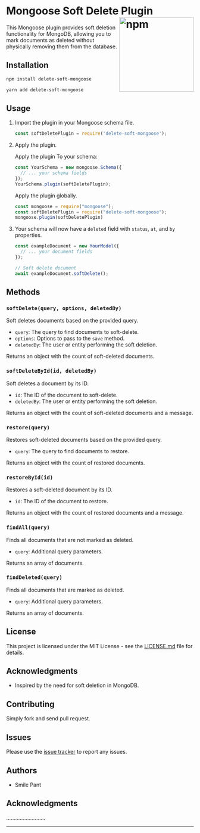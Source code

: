 
# Mongoose Soft Delete Plugin [<img src="https://raw.githubusercontent.com/npm/logos/7fb0bc425e0dac1bab065217c4ed595594448db4/npm-transparent.png" width="200" align="right" alt="npm">](https://www.npmjs.com/package/delete-soft-mongoose)

This Mongoose plugin provides soft deletion functionality for MongoDB, allowing you to mark documents as deleted without physically removing them from the database.

## Installation

```bash
npm install delete-soft-mongoose
```

```bash
yarn add delete-soft-mongoose
```

## Usage

1. Import the plugin in your Mongoose schema file.

   ```javascript
   const softDeletePlugin = require('delete-soft-mongoose');
   ```

2. Apply the plugin.

   Apply the plugin To your schema:
   ```javascript
   const YourSchema = new mongoose.Schema({
     // ... your schema fields
   });
   YourSchema.plugin(softDeletePlugin);
   ```
   Apply the plugin globally.

   ```javascript
   const mongoose = require("mongoose");
   const softDeletePlugin = require("delete-soft-mongoose");
   mongoose.plugin(softDeletePlugin)
   ```

3. Your schema will now have a `deleted` field with `status`, `at`, and `by` properties.

   ```javascript
   const exampleDocument = new YourModel({
     // ... your document fields
   });

   // Soft delete document
   await exampleDocument.softDelete();
   ```

## Methods

### `softDelete(query, options, deletedBy)`

Soft deletes documents based on the provided query.

- `query`: The query to find documents to soft-delete.
- `options`: Options to pass to the `save` method.
- `deletedBy`: The user or entity performing the soft deletion.

Returns an object with the count of soft-deleted documents.

### `softDeleteById(id, deletedBy)`

Soft deletes a document by its ID.

- `id`: The ID of the document to soft-delete.
- `deletedBy`: The user or entity performing the soft deletion.

Returns an object with the count of soft-deleted documents and a message.

### `restore(query)`

Restores soft-deleted documents based on the provided query.

- `query`: The query to find documents to restore.

Returns an object with the count of restored documents.

### `restoreById(id)`

Restores a soft-deleted document by its ID.

- `id`: The ID of the document to restore.

Returns an object with the count of restored documents and a message.

### `findAll(query)`

Finds all documents that are not marked as deleted.

- `query`: Additional query parameters.

Returns an array of documents.

### `findDeleted(query)`

Finds all documents that are marked as deleted.

- `query`: Additional query parameters.

Returns an array of documents.

## License

This project is licensed under the MIT License - see the [LICENSE.md](LICENSE.md) file for details.

## Acknowledgments

- Inspired by the need for soft deletion in MongoDB.

## Contributing

Simply fork and send pull request.

## Issues

Please use the [issue tracker](https://github.com/smilepant/delete-soft-mongoose/issues) to report any issues.

## Authors

- Smile Pant

## Acknowledgments
..........................

---
